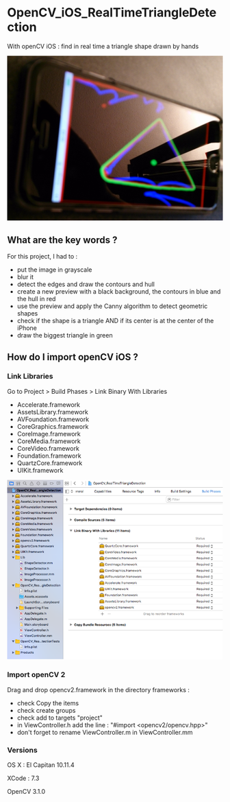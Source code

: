 # OpenCV_iOS_RealTimeTriangleDetection
With openCV iOS : find in real time a triangle shape drawn by hands

![test01](screenshots/test01.jpg)

## What are the key words ?
For this project, I had to :
* put the image in grayscale
* blur it
* detect the edges and draw the contours and hull 
* create a new preview with a black background, the contours in blue and the hull in red
* use the preview and apply the Canny algorithm to detect geometric shapes
* check if the shape is a triangle AND if its center is at the center of the iPhone
* draw the biggest triangle in green


## How do I import openCV iOS ?

### Link Libraries
Go to Project > Build Phases > Link Binary With Libraries
* Accelerate.framework
* AssetsLibrary.framework
* AVFoundation.framework
* CoreGraphics.framework
* CoreImage.framework
* CoreMedia.framework
* CoreVideo.framework
* Foundation.framework
* QuartzCore.framework
* UIKit.framework

![import_frameworks](screenshots/import_frameworks.png)

### Import openCV 2
Drag and drop opencv2.framework in the directory frameworks :
* check Copy the items
* check create groups 
* check add to targets "project"
* in ViewController.h add the line : "#import \<opencv2/opencv.hpp\>"
* don't forget to rename ViewController.m in ViewController.mm

### Versions

OS X : El Capitan 10.11.4

XCode : 7.3

OpenCV 3.1.0 